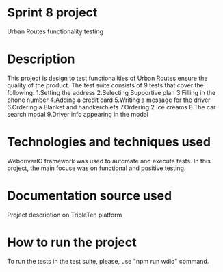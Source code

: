 # Sprint 8 project

Urban Routes functionality testing

# Description

This project is design to test functionalities of Urban Routes ensure the quality of the product. The test suite consists of 9 tests that cover the following:
1.Setting the address
2.Selecting Supportive plan
3.Filling in the phone number
4.Adding a credit card
5.Writing a message for the driver
6.Ordering a Blanket and handkerchiefs
7.Ordering 2 Ice creams
8.The car search modal
9.Driver info appearing in the modal

# Technologies and techniques used

WebdriverIO framework was used to automate and execute tests. In this project, the main focuse was on functional and positive testing.

# Documentation source used

Project description on TripleTen platform

# How to run the project

To run the tests in the test suite, please, use "npm run wdio" command.
